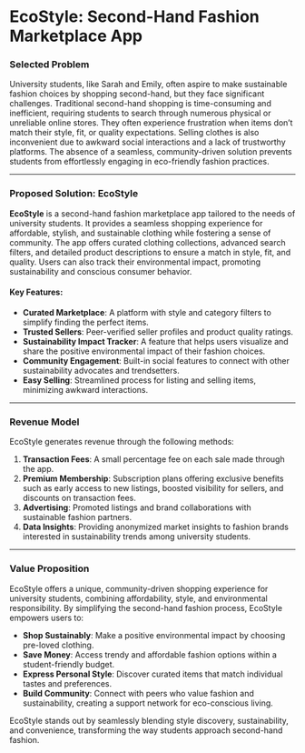 # EcoStyle: Second-Hand Fashion Marketplace App

### Selected Problem
University students, like Sarah and Emily, often aspire to make sustainable fashion choices by shopping second-hand, but they face significant challenges. Traditional second-hand shopping is time-consuming and inefficient, requiring students to search through numerous physical or unreliable online stores. They often experience frustration when items don’t match their style, fit, or quality expectations. Selling clothes is also inconvenient due to awkward social interactions and a lack of trustworthy platforms. The absence of a seamless, community-driven solution prevents students from effortlessly engaging in eco-friendly fashion practices.

---

### Proposed Solution: EcoStyle
**EcoStyle** is a second-hand fashion marketplace app tailored to the needs of university students. It provides a seamless shopping experience for affordable, stylish, and sustainable clothing while fostering a sense of community. The app offers curated clothing collections, advanced search filters, and detailed product descriptions to ensure a match in style, fit, and quality. Users can also track their environmental impact, promoting sustainability and conscious consumer behavior.

#### Key Features:
- **Curated Marketplace**: A platform with style and category filters to simplify finding the perfect items.
- **Trusted Sellers**: Peer-verified seller profiles and product quality ratings.
- **Sustainability Impact Tracker**: A feature that helps users visualize and share the positive environmental impact of their fashion choices.
- **Community Engagement**: Built-in social features to connect with other sustainability advocates and trendsetters.
- **Easy Selling**: Streamlined process for listing and selling items, minimizing awkward interactions.

---

### Revenue Model
EcoStyle generates revenue through the following methods:
1. **Transaction Fees**: A small percentage fee on each sale made through the app.
2. **Premium Membership**: Subscription plans offering exclusive benefits such as early access to new listings, boosted visibility for sellers, and discounts on transaction fees.
3. **Advertising**: Promoted listings and brand collaborations with sustainable fashion partners.
4. **Data Insights**: Providing anonymized market insights to fashion brands interested in sustainability trends among university students.

---

### Value Proposition
EcoStyle offers a unique, community-driven shopping experience for university students, combining affordability, style, and environmental responsibility. By simplifying the second-hand fashion process, EcoStyle empowers users to:
- **Shop Sustainably**: Make a positive environmental impact by choosing pre-loved clothing.
- **Save Money**: Access trendy and affordable fashion options within a student-friendly budget.
- **Express Personal Style**: Discover curated items that match individual tastes and preferences.
- **Build Community**: Connect with peers who value fashion and sustainability, creating a support network for eco-conscious living.

EcoStyle stands out by seamlessly blending style discovery, sustainability, and convenience, transforming the way students approach second-hand fashion.
